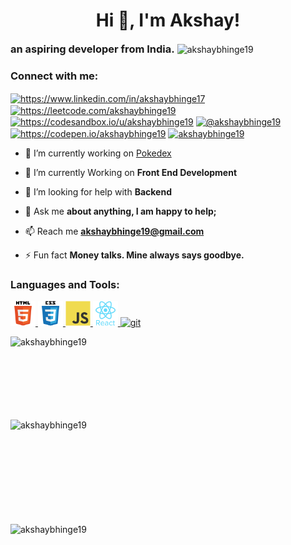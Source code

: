 <h1 align="center">Hi 👋, I'm Akshay! </h1>
<h3 align="center" style="display: inline">an aspiring developer from India.</h3>
<span align="inline"> <img src="https://komarev.com/ghpvc/?username=akshaybhinge19&label=Profile%20views&color=0e75b6&style=flat" alt="akshaybhinge19" /> </span> 

<h3 align="left">Connect with me:</h3>
<p align="left">
<a href="https://www.linkedin.com/in/akshaybhinge17" target="blank"><img align="center" src="https://raw.githubusercontent.com/rahuldkjain/github-profile-readme-generator/master/src/images/icons/Social/linked-in-alt.svg" alt="https://www.linkedin.com/in/akshaybhinge17" height="30" width="40" /></a>
<a href="https://leetcode.com/akshaybhinge19" target="blank"><img align="center" src="https://raw.githubusercontent.com/rahuldkjain/github-profile-readme-generator/master/src/images/icons/Social/leet-code.svg" alt="https://leetcode.com/akshaybhinge19" height="30" width="40" /></a>
<a href="https://codesandbox.com/https://codesandbox.io/u/akshaybhinge19" target="blank"><img align="center" src="https://cdn.jsdelivr.net/npm/simple-icons@3.0.1/icons/codesandbox.svg" alt="https://codesandbox.io/u/akshaybhinge19" height="30" width="40" /></a>
<a href="https://medium.com/@akshaybhinge19" target="blank"><img align="center" src="https://raw.githubusercontent.com/rahuldkjain/github-profile-readme-generator/master/src/images/icons/Social/medium.svg" alt="@akshaybhinge19" height="30" width="40" /></a>
<a href="https://codepen.io/akshaybhinge19" target="blank"><img align="center" src="https://raw.githubusercontent.com/rahuldkjain/github-profile-readme-generator/master/src/images/icons/Social/codepen.svg" alt="https://codepen.io/akshaybhinge19" height="30" width="40" /></a>
 <a href="https://dev.to/akshaybhinge19" target="blank"><img align="center" src="https://cdn.jsdelivr.net/npm/simple-icons@3.0.1/icons/dev-dot-to.svg" alt="akshaybhinge19" height="30" width="40" /></a>
</p> 

- 🔭 I’m currently working on [Pokedex](https://github.com/akshaybhinge19/Pokedex)

- 🌱 I’m currently Working on **Front End Development**

- 🤝 I’m looking for help with **Backend**

- 💬 Ask me **about anything, I am happy to help;**

- 📫 Reach me **akshaybhinge19@gmail.com**

- ⚡ Fun fact **Money talks. Mine always says goodbye.**

<h3 align="inline">Languages and Tools:</h3>
<p align="left"> 
 <a href="https://www.w3.org/html/" target="_blank"> <img src="https://raw.githubusercontent.com/devicons/devicon/master/icons/html5/html5-original-wordmark.svg" alt="html5" width="40" height="40"/> </a>
 <a href="https://www.w3schools.com/css/" target="_blank"> <img src="https://raw.githubusercontent.com/devicons/devicon/master/icons/css3/css3-original-wordmark.svg" alt="css3" width="40" height="40"/> </a>  
<a href="https://developer.mozilla.org/en-US/docs/Web/JavaScript" target="_blank"> <img src="https://raw.githubusercontent.com/devicons/devicon/master/icons/javascript/javascript-original.svg" alt="javascript" width="40" height="40"/> </a>
 <a href="https://reactjs.org/" target="_blank"> <img src="https://raw.githubusercontent.com/devicons/devicon/master/icons/react/react-original-wordmark.svg" alt="react" width="40" height="40"/> </a> 
<a href="https://git-scm.com/" target="_blank"> <img src="https://www.vectorlogo.zone/logos/git-scm/git-scm-icon.svg" alt="git" width="40" height="40"/> </a>  
</p> <p><img align="left" src="https://github-readme-stats.vercel.app/api/top-langs?username=akshaybhinge19&show_icons=true&locale=en&layout=compact" alt="akshaybhinge19" /></p> <br/><br/><br/><br/><br/><br/><br/><p><img align="left" src="https://github-readme-streak-stats.herokuapp.com/?user=akshaybhinge19&" alt="akshaybhinge19" /></p>
<br/><br/><br/><br/><br/><br/><br/><br/><br/><p><img align="left" src="https://github-readme-stats.vercel.app/api?username=akshaybhinge19&show_icons=true&locale=en" alt="akshaybhinge19" /></p>
